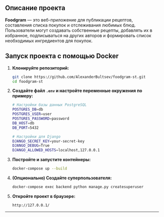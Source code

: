 ## Описание проекта

**Foodgram** — это веб-приложение для публикации рецептов, составления списка покупок и отслеживания любимых блюд. Пользователи могут создавать собственные рецепты, добавлять их в избранное, подписываться на других авторов и формировать список необходимых ингредиентов для покупок.

## Запуск проекта с помощью Docker

1. **Клонируйте репозиторий:**
    ```bash
    git clone https://github.com/AlexanderBultsev/foodgram-st.git
    cd foodgram-st
    ```

2. **Создайте файл `.env` и настройте переменные окружения по примеру:**
    ```bash
    # Настройки базы данных PostgreSQL
    POSTGRES_DB=db
    POSTGRES_USER=user
    POSTGRES_PASSWORD=password
    DB_HOST=db
    DB_PORT=5432

    # Настройки для Django
    DJANGO_SECRET_KEY=your-secret-key
    DJANGO_DEBUG=True
    DJANGO_ALLOWED_HOSTS=localhost,127.0.0.1
    ```

3. **Постройте и запустите контейнеры:**
    ```bash
    docker-compose up --build
    ```

4. **(Опционально) Создайте суперпользователя:**
    ```bash
    docker-compose exec backend python manage.py createsuperuser
    ```

6. **Откройте проект в браузере:**
    ```
    http://127.0.0.1/
    ```

---
